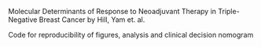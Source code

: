 Molecular Determinants of Response to Neoadjuvant Therapy in Triple-Negative Breast Cancer by Hill, Yam et. al.

Code for reproducibility of figures, analysis and clinical decision nomogram

